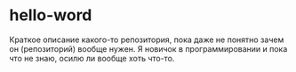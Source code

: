# hello-word
Краткое описание какого-то репозитория, пока даже не понятно зачем он (репозиторий) вообще нужен.
Я новичок в программировании и пока что не знаю, осилю ли вообще хоть что-то.
